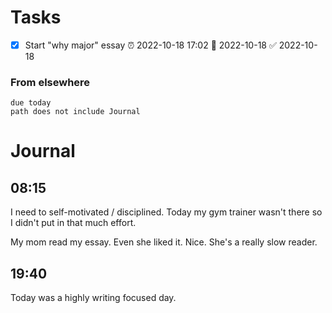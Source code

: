 # Tasks
- [x] Start "why major" essay  ⏰ 2022-10-18 17:02 📅 2022-10-18 ✅ 2022-10-18
### From elsewhere
```tasks
due today
path does not include Journal
```
# Journal
## 08:15
I need to self-motivated / disciplined. Today my gym trainer wasn't there so I didn't put in that much effort.

My mom read my essay. Even she liked it. Nice. She's a really slow reader.
## 19:40
Today was a highly writing focused day.